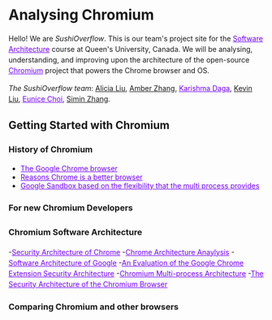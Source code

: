 <style>
  h1 a {display: none;}
  .container-lg {min-width: 200px; max-width: 750px; padding: 45px;}
  h1 {font-style: bold;}
  h3,h4,h5,h6,p {line-height: 1.5em;}
  a {color: #7100FF}
</style>

# Analysing Chromium

Hello! We are *SushiOverflow*. This is our team's project site for the [Software Architecture](http://cs.queensu.ca/~ahmed/home/teaching/CISC322/F18/index.html) course at Queen's University, Canada. We will be analysing, understanding, and improving upon the architecture of the open-source [Chromium](https://www.chromium.org/) project that powers the Chrome browser and OS.

*The SushiOverflow team*: [Alicia Liu](), [Amber Zhang](), [Karishma Daga](http://karishmadaga.com), [Kevin Liu](), [Eunice Choi](https://www.eunicechoi.info/), [Simin Zhang]().




## Getting Started with Chromium

### History of Chromium
- [The Google Chrome browser](https://searchmobilecomputing.techtarget.com/definition/Google-Chrome-browser)
- [Reasons Chrome is a better browser](https://www.techrrival.com/reasons-chrome-better-browser/)
- [Google Sandbox based on the flexibility that the multi process provides](https://blog.chromium.org/2008/10/new-approach-to-browser-security-google.html)


### For new Chromium Developers


### Chromium Software Architecture
-[Security Architecture of Chrome](https://seclab.stanford.edu/websec/chromium/chromium-security-architecture.pdf)
-[Chrome Architecture Anaylysis](https://medium.com/@zicodeng/explore-the-magic-behind-google-chrome-c3563dbd2739)
-[Software Architecture of Google](https://www.quora.com/What-is-the-software-architecture-of-Google-Now)
-[An Evaluation of the Google Chrome Extension Security Architecture](https://people.eecs.berkeley.edu/~daw/papers/chromeext-usenix12.pdf)
-[Chromium Multi-process Architecture](https://www.chromium.org/developers/design-documents/multi-process-architecture)
-[The Security Architecture of the Chromium Browser](https://css.csail.mit.edu/6.858/2012/readings/chromium.pdf)

### Comparing Chromium and other browsers
